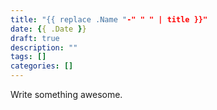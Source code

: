 ```yaml
---
title: "{{ replace .Name "-" " " | title }}"
date: {{ .Date }}
draft: true
description: ""
tags: []
categories: []
---
```


Write something awesome.

